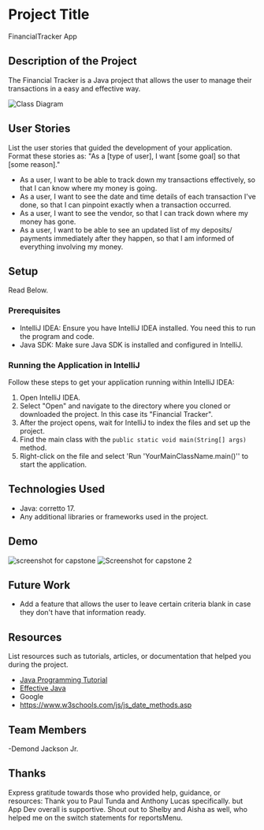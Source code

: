 # Project Title
FinancialTracker App
## Description of the Project
The Financial Tracker is a Java project that allows the user to manage their transactions in a easy and effective way.

![Class Diagram](path/to/your/class_diagram.png)

## User Stories

List the user stories that guided the development of your application. Format these stories as: "As a [type of user], I want [some goal] so that [some reason]."

- As a user, I want to be able to track down my transactions effectively, so that I can know where my money is going.
- As a user, I want to see the date and time details of each transaction I've done, so that I can pinpoint exactly when a transaction occurred. 
- As a user, I want to see the vendor, so that I can track down where my money has gone.
- As a user, I want to be able to see an updated list of my deposits/ payments immediately after they happen, so that I am informed of everything involving my money.
## Setup
Read Below.
### Prerequisites

- IntelliJ IDEA: Ensure you have IntelliJ IDEA installed. You need this to run the program and code.
- Java SDK: Make sure Java SDK is installed and configured in IntelliJ.

### Running the Application in IntelliJ

Follow these steps to get your application running within IntelliJ IDEA:

1. Open IntelliJ IDEA.
2. Select "Open" and navigate to the directory where you cloned or downloaded the project. In this case its "Financial Tracker".
3. After the project opens, wait for IntelliJ to index the files and set up the project.
4. Find the main class with the `public static void main(String[] args)` method.
5. Right-click on the file and select 'Run 'YourMainClassName.main()'' to start the application.

## Technologies Used

- Java: corretto 17.
- Any additional libraries or frameworks used in the project.

## Demo
![screenshot for capstone](https://github.com/DemondJr/FinancialTracker/assets/166551692/32f2dec1-1f67-4a3f-8819-419c7e556ae4)
![Screenshot for capstone 2](https://github.com/DemondJr/FinancialTracker/assets/166551692/3c05bfe6-2da2-4eae-a1a4-1be2d3798f5e)

## Future Work

- Add a feature that allows the user to leave certain criteria blank in case they don't have that information ready.

## Resources

List resources such as tutorials, articles, or documentation that helped you during the project.

- [Java Programming Tutorial](https://www.example.com)
- [Effective Java](https://www.example.com)
- Google
- https://www.w3schools.com/js/js_date_methods.asp

## Team Members
-Demond Jackson Jr.

## Thanks

Express gratitude towards those who provided help, guidance, or resources:
Thank you to Paul Tunda and Anthony Lucas specifically. but App Dev overall is supportive.
Shout out to Shelby and Aisha as well, who helped me on the switch statements for reportsMenu.
